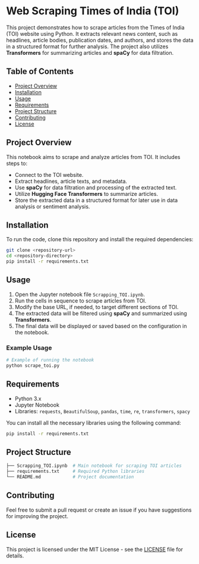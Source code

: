 
# Web Scraping Times of India (TOI)

This project demonstrates how to scrape articles from the Times of India (TOI) website using Python. It extracts relevant news content, such as headlines, article bodies, publication dates, and authors, and stores the data in a structured format for further analysis. The project also utilizes **Transformers** for summarizing articles and **spaCy** for data filtration.

## Table of Contents

- [Project Overview](#project-overview)
- [Installation](#installation)
- [Usage](#usage)
- [Requirements](#requirements)
- [Project Structure](#project-structure)
- [Contributing](#contributing)
- [License](#license)

## Project Overview

This notebook aims to scrape and analyze articles from TOI. It includes steps to:
- Connect to the TOI website.
- Extract headlines, article texts, and metadata.
- Use **spaCy** for data filtration and processing of the extracted text.
- Utilize **Hugging Face Transformers** to summarize articles.
- Store the extracted data in a structured format for later use in data analysis or sentiment analysis.

## Installation

To run the code, clone this repository and install the required dependencies:

```bash
git clone <repository-url>
cd <repository-directory>
pip install -r requirements.txt
```

## Usage

1. Open the Jupyter notebook file `Scrapping_TOI.ipynb`.
2. Run the cells in sequence to scrape articles from TOI.
3. Modify the base URL, if needed, to target different sections of TOI.
4. The extracted data will be filtered using **spaCy** and summarized using **Transformers**.
5. The final data will be displayed or saved based on the configuration in the notebook.

### Example Usage

```python
# Example of running the notebook
python scrape_toi.py
```

## Requirements

- Python 3.x
- Jupyter Notebook
- Libraries: `requests`, `BeautifulSoup`, `pandas`, `time`, `re`, `transformers`, `spacy`

You can install all the necessary libraries using the following command:

```bash
pip install -r requirements.txt
```

## Project Structure

```bash
├── Scrapping_TOI.ipynb  # Main notebook for scraping TOI articles
├── requirements.txt     # Required Python libraries
└── README.md            # Project documentation
```

## Contributing

Feel free to submit a pull request or create an issue if you have suggestions for improving the project.

## License

This project is licensed under the MIT License - see the [LICENSE](LICENSE) file for details.
